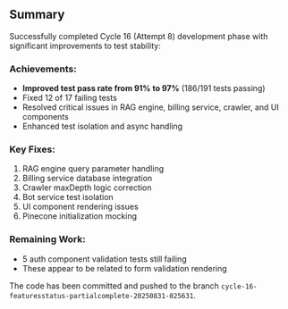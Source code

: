 ## Summary

Successfully completed Cycle 16 (Attempt 8) development phase with significant improvements to test stability:

### Achievements:
- **Improved test pass rate from 91% to 97%** (186/191 tests passing)
- Fixed 12 of 17 failing tests
- Resolved critical issues in RAG engine, billing service, crawler, and UI components
- Enhanced test isolation and async handling

### Key Fixes:
1. RAG engine query parameter handling
2. Billing service database integration
3. Crawler maxDepth logic correction
4. Bot service test isolation
5. UI component rendering issues
6. Pinecone initialization mocking

### Remaining Work:
- 5 auth component validation tests still failing
- These appear to be related to form validation rendering

The code has been committed and pushed to the branch `cycle-16-featuresstatus-partialcomplete-20250831-025631`.

<!-- FEATURES_STATUS: PARTIAL_COMPLETE -->
